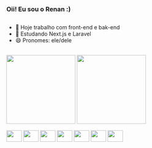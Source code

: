 ### Oii! Eu sou o Renan :)

##
- 🔭 Hoje trabalho com front-end e bak-end
- 🌱 Estudando Next.js e Laravel
- 😄 Pronomes: ele/dele

##
<div>
  <img align="center" height="180em" src="https://github-readme-stats.vercel.app/api?username=renanpmatos&show_icons=true&theme=radical">
  <img align="center" height="180em" src="https://github-readme-stats.vercel.app/api/top-langs/?username=renanpmatos&langs_count=16&theme=radical">
</div>
<br>
<div display="inline-block">
  <img height="30" width="40" src="https://cdn.jsdelivr.net/gh/devicons/devicon/icons/javascript/javascript-original.svg">
  <img height="30" width="40" src="https://cdn.jsdelivr.net/gh/devicons/devicon/icons/react/react-original.svg">
  <img height="30" width="40" src="https://cdn.jsdelivr.net/gh/devicons/devicon/icons/html5/html5-original.svg">
  <img height="30" width="40" src="https://cdn.jsdelivr.net/gh/devicons/devicon/icons/css3/css3-original.svg">
  <img height="30" width="40" src="https://cdn.jsdelivr.net/gh/devicons/devicon/icons/python/python-original.svg">
  <img height="30" width="40" src="https://cdn.jsdelivr.net/gh/devicons/devicon/icons/java/java-original.svg">
  <img height="30" width="40" src="https://cdn.jsdelivr.net/gh/devicons/devicon/icons/php/php-original.svg">
</div>

##
